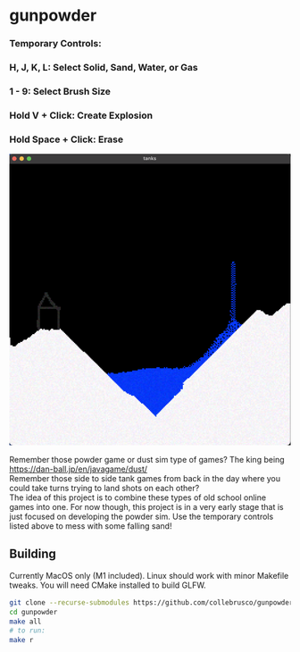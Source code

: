 # gunpowder
### Temporary Controls:
### H, J, K, L: Select Solid, Sand, Water, or Gas
### 1 - 9: Select Brush Size
### Hold V + Click: Create Explosion
### Hold Space + Click: Erase
![screenshot](scs/screenshot.png)

Remember those powder game or dust sim type of games? The king being https://dan-ball.jp/en/javagame/dust/    
Remember those side to side tank games from back in the day where you could take turns trying to land shots on each other?    
The idea of this project is to combine these types of old school online games into one. For now though, this project is in a very early stage that is just focused on developing the powder sim. Use the temporary controls listed above to mess with some falling sand! 

## Building
Currently MacOS only (M1 included). Linux should work with minor Makefile tweaks. You will need CMake installed to build GLFW.
```bash
git clone --recurse-submodules https://github.com/collebrusco/gunpowder
cd gunpowder
make all
# to run:
make r
```

